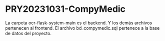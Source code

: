 # PRY20231031-CompyMedic
La carpeta ocr-flask-system-main es el backend.
Y los demás archivos pertenecen al frontend.
El archivo bd_compymedic.sql pertenece a la base de datos del proyecto.

